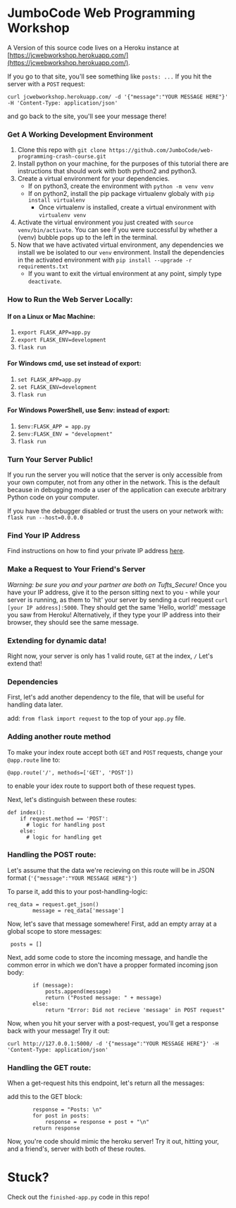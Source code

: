 # JumboCode Web Programming Workshop

A Version of this source code lives on a Heroku instance at [https://jcwebworkshop.herokuapp.com/](https://jcwebworkshop.herokuapp.com/). 

If you go to that site, you'll see something like `posts: ...`
If you hit the server with a `POST` request: 

`curl jcwebworkshop.herokuapp.com/ -d '{"message":"YOUR MESSAGE HERE"}' -H 'Content-Type: application/json'`

and go back to the site, you'll see your message there!

### Get A Working Development Environment 

1. Clone this repo with `git clone https://github.com/JumboCode/web-programming-crash-course.git`
2. Install python on your machine, for the purposes of this tutorial there are instructions that should work with both python2 and python3.
3. Create a virtual environment for your dependencies.
    * If on python3, create the environment with `python -m venv venv`
    * If on python2, install the pip package virtualenv globaly with `pip install virtualenv`
        * Once virtualenv is installed, create a virtual environment with `virtualenv venv` 
4. Activate the virtual environment you just created with `source venv/bin/activate`. You can see if you were successful by whether a (venv) bubble pops up to the left in the terminal.  
5. Now that we have activated virtual environment, any dependencies we install we be isolated to our `venv` environment. Install the dependencies in the activated environment with `pip install --upgrade -r requirements.txt`
    * If you want to exit the virtual environment at any point, simply type `deactivate`. 

### How to Run the Web Server Locally: 

#### If on a Linux or Mac Machine:

1. `export FLASK_APP=app.py`
2. `export FLASK_ENV=development`
3. `flask run`

#### For Windows cmd, use set instead of export:

1. `set FLASK_APP=app.py`
2. `set FLASK_ENV=development`
3. `flask run`

#### For Windows PowerShell, use $env: instead of export:

1. `$env:FLASK_APP = app.py`
2. `$env:FLASK_ENV = "development"`
3. `flask run`

### Turn Your Server Public!

If you run the server you will notice that the server is only accessible from your own computer, not from any other in the network. This is the default because in debugging mode a user of the application can execute arbitrary Python code on your computer.

If you have the debugger disabled or trust the users on your network with:
`flask run --host=0.0.0.0`

### Find Your IP Address
Find instructions on how to find your private IP address [here](https://lifehacker.com/5833108/how-to-find-your-local-and-external-ip-address).


### Make a Request to Your Friend's Server
*Warning: be sure you and your partner are both on Tufts_Secure!*
Once you have your IP address, give it to the person sitting next to you - while your server is running, as them to 'hit' your server by sending a curl request `curl [your IP address]:5000`. They should get the same 'Hello, world!' message you saw from Heroku!
Alternatively, if they type your IP address into their browser, they should see the same message.

### Extending for dynamic data! 
Right now, your server is only has 1 valid route, `GET` at the index, `/`
Let's extend that! 

### Dependencies
First, let's add another dependency to the file, that will be useful for handling data later. 

add:
`from flask import request`
to the top of your `app.py` file. 

### Adding another route method 
To make your index route accept both `GET` and `POST` requests, change your `@app.route` line to:

`@app.route('/', methods=['GET', 'POST'])` 

to enable your idex route to support both of these request types.

Next, let's distinguish between these routes: 
```
def index():
    if request.method == 'POST':
      # logic for handling post
    else:
      # logic for handling get
```

### Handling the POST route:
Let's assume that the data we're recieving on this route will be in JSON format (`'{"message":"YOUR MESSAGE HERE"}'`) 

To parse it, add this to your post-handling-logic: 

```
req_data = request.get_json()
        message = req_data['message']

```

Now, let's save that message somewhere! 
First, add an empty array at a global scope to store messages:

` posts = []`

Next, add some code to store the incoming message, and handle the common error in which we don't have a propper formated incoming json body: 

```
        if (message):
            posts.append(message)
            return ("Posted message: " + message)
        else:
            return "Error: Did not recieve 'message' in POST request"
```

Now, when you hit your server with a post-request, you'll get a response back with your message! Try it out: 

`curl http://127.0.0.1:5000/ -d '{"message":"YOUR MESSAGE HERE"}' -H 'Content-Type: application/json'`

### Handling the GET route:
When a get-request hits this endpoint, let's return all the messages: 

add this to the GET block: 
```
        response = "Posts: \n"
        for post in posts:
            response = response + post + "\n"
        return response
```

Now, you're code should mimic the heroku server! 
Try it out, hitting your, and a friend's, server with both of these routes. 


# Stuck? 
Check out the `finished-app.py` code in this repo!
